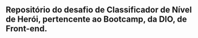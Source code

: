 ## Repositório do desafio de Classificador de Nível de Herói, pertencente ao Bootcamp, da DIO, de Front-end.